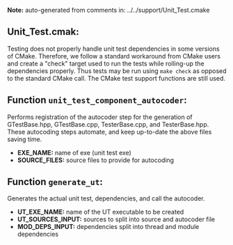**Note:** auto-generated from comments in: ../../support/Unit_Test.cmake

## Unit_Test.cmak:

Testing does not properly handle unit test dependencies in some versions of CMake. Therefore,
we follow a standard workaround from CMake users and create a "check" target used to run the
tests while rolling-up the dependencies properly. Thus tests may be run using `make check` as
opposed to the standard CMake call. The CMake test support functions are still used.



## Function `unit_test_component_autocoder`:

Performs registration of the autocoder step for the generation of GTestBase.hpp, GTestBase.cpp,
TesterBase.cpp, and TesterBase.hpp. These autocoding steps automate, and keep up-to-date the
above files saving time.

- **EXE_NAME:** name of exe (unit test exe)
- **SOURCE_FILES:** source files to provide for autocoding


## Function `generate_ut`:

Generates the actual unit test, dependencies, and call the autocoder.

- **UT_EXE_NAME:** name of the UT executable to be created
- **UT_SOURCES_INPUT:** sources to split into source and autocoder file
- **MOD_DEPS_INPUT:** dependencies split into thread and module dependencies


